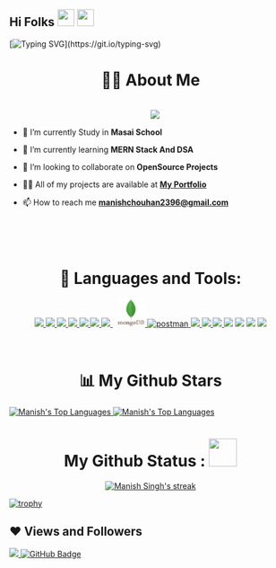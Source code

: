 ## Hi Folks <img src= "https://media2.giphy.com/media/Lm5hxmmI6ucOQGfjKj/giphy.gif?cid=6c09b952o9xti0m387z597k2xqipch3qmqjydym98oef87ve&rid=giphy.gif&ct=s" width= "30" height= "30"> <img src= "https://media.tenor.com/images/2adfe94e69139f3e22623b61d375a7a7/tenor.gif" width= "30" height= "30">


[![Typing SVG](https://readme-typing-svg.herokuapp.com?font=Architects+Daughter&color=22EBF7&size=25&center=false&lines=I+am+Manish+Singh+Chouhan;Asprirant+of+Full+stack+web+developer...)](https://git.io/typing-svg)






 <h1 align="center" > 🙋‍♂️ About Me </h1>


</br>

 <img  src="https://camo.githubusercontent.com/992babdffd8c74a1502de375fbdf7e4d54773242/68747470733a2f2f6d656469612e67697068792e636f6d2f6d656469612f53576f536b4e36447854737a71494b4571762f67697068792e676966" align="right" width="50%" /> 
<br/>


- 🔭 I’m currently Study in **Masai School**

- 🌱 I’m currently learning **MERN Stack And DSA**

- 💞️  I’m looking to collaborate on **OpenSource Projects**
- 👨‍💻 All of my projects are available at **[My Portfolio](https://manishchouhan.vercel.app/)**


- 📫 How to reach me **manishchouhan2396@gmail.com**

<br/>


<br/>

<!-- <h1 align="center" >📊 My Github Stars </h1> -->

<br/>
  
  

    

    

  
  <h1 align="center"> 🚀 Languages and Tools:</h1>


<div align="center" > 
    <a href="https://reactjs.org/" target="_blank"> <img src="https://img.icons8.com/color/50/000000/react-native.png"/> </a>
    <a href="https://developer.mozilla.org/en-US/docs/Web/JavaScript" target="_blank"> <img src="https://img.icons8.com/color/50/000000/javascript.png"/> </a> 
    <a href="https://www.w3.org/html/" target="_blank"> <img src="https://img.icons8.com/color/50/000000/html-5.png"/> </a> 
    <a href="https://www.w3schools.com/css/" target="_blank"> <img src="https://img.icons8.com/color/50/000000/css3.png"/> </a> 
    <a href="https://getbootstrap.com" target="_blank"> <img src="https://img.icons8.com/color/50/000000/bootstrap.png"/> </a>  
    <a href="https://chakra-ui.com/" target="_blank"> <img src="https://img.icons8.com/color/50/000000/chakra-ui.png"/> </a>  
    <a style="padding-right:8px;" href="https://nodejs.org" target="_blank"> <img src="https://img.icons8.com/color/50/000000/nodejs.png"/> </a> 
    <a href="https://www.mongodb.com/" target="_blank"> <img src="https://raw.githubusercontent.com/devicons/devicon/master/icons/mongodb/mongodb-original-wordmark.svg" alt="mongodb" width="50" height="50"/> </a> 
    <a href="https://postman.com" target="_blank"> <img src="https://www.vectorlogo.zone/logos/getpostman/getpostman-icon.svg" alt="postman" width="45" height="45"/> </a>   
    <a href="https://git-scm.com/" target="_blank"> <img src="https://img.icons8.com/color/50/000000/git.png"/> </a> 
    <a href="https://redux.js.org" target="_blank"> <img src="https://img.icons8.com/color/50/000000/redux.png"/> </a>
    <a href="https://expressjs.com" target="_blank"> <img src="https://img.icons8.com/color/50/000000/express.png"/> </a>
    <a href="https://www.w3schools.com/js/js_json_intro.asp"><img src="https://img.icons8.com/material-outlined/50/000000/json.png"/></a>
    <a href="https://www.npmjs.com/"><img src="https://img.icons8.com/color/50/000000/npm.png"/></a>
    <a href="https://mui.com/"><img src="https://img.icons8.com/color/50/000000/material-ui.png"/></a>
    <a href="https://angular.io/"><img src="https://img.icons8.com/color/50/angularjs.png"/></a>
</div>

<br/>
<br/>
<h1 align="center" >📊 My Github Stars </h1>
  
  <a href="https://github.com/manish-2396/github-readme-stats">
  <img   alt="Manish's Top Languages" style="width:49%"  src="https://github-readme-stats.vercel.app/api/top-langs/?username=manish-2396&langs_count=8&count_private=true&layout=compact&theme=react&hide_border=true&bg_color=0D1117" />
  </a>
  
  
<a href="https://github.com/manish-2396/github-readme-stats" >
  <img   alt="Manish's Top Languages" style="width:49%" src="https://github-readme-stats.vercel.app/api?username=manish-2396&show_icons=true&count_private=true&theme=react&hide_border=true&bg_color=0D1117" />
  </a>
  
  
  
  <h1 align="center">My Github Status : <img src="https://c.tenor.com/I5iY9Hj8YGQAAAAi/kroppa-digital.gif" height="50px" width="50px"/> </h1>

<p align="center">
    <a href="https://github.com/manish-2396/github-readme-streak-stats">
        <img title="🔥 Get streak stats for your profile at git.io/streak-stats" alt="Manish Singh's streak" src="https://github-readme-streak-stats.herokuapp.com/?user=manish-2396&theme=black-ice&hide_border=true&stroke=0000&background=060A0CD0"/>
    </a>
</p>
  


[![trophy](https://github-profile-trophy.vercel.app/?username=manish-2396)](https://github.com/ryo-ma/github-profile-trophy)











<!-- <img alt="Manish's Activity Graph" src="https://activity-graph.herokuapp.com/graph?username=manish-2396&bg_color=0D1117&color=5BCDEC&line=5BCDEC&point=FFFFFF&hide_border=true" /> -->


## ❤ Views and Followers

<a href="https://github.com/manishchouhan2396">
    <img src="https://komarev.com/ghpvc/?username=manish-2396">
</a>
<a href="https://github.com/manishchouhan2396"><img src="https://img.shields.io/github/followers/manish-2396?label=Followers&style=social" alt="GitHub Badge"></a>
